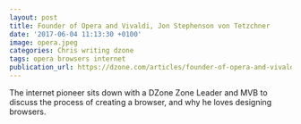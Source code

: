 ```yaml
---
layout: post
title: Founder of Opera and Vivaldi, Jon Stephenson von Tetzchner
date: '2017-06-04 11:13:30 +0100'
image: opera.jpeg
categories: Chris writing dzone
tags: opera browsers internet
publication_url: https://dzone.com/articles/founder-of-opera-and-vivaldi-jon-stephenson-von-te
---
```


The internet pioneer sits down with a DZone Zone Leader and MVB to discuss the process of creating a browser, and why he loves designing browsers.
